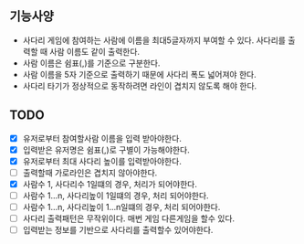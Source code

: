## 기능사양
* 사다리 게임에 참여하는 사람에 이름을 최대5글자까지 부여할 수 있다. 사다리를 출력할 때 사람 이름도 같이 출력한다.
* 사람 이름은 쉼표(,)를 기준으로 구분한다.
* 사람 이름을 5자 기준으로 출력하기 때문에 사다리 폭도 넓어져야 한다.
* 사다리 타기가 정상적으로 동작하려면 라인이 겹치지 않도록 해야 한다.

## TODO
- [x] 유저로부터 참여할사람 이름을 입력 받아야한다.
- [x] 입력받은 유저명은 쉼표(,)로 구별이 가능해야한다.
- [x] 유저로부터 최대 사다리 높이를 입력받아야한다.
- [ ] 출력할때 가로라인은 겹치지 않아야한다.
- [x] 사람수 1, 사다리수 1일떄의 경우, 처리가 되어야한다.
- [ ] 사람수 1...n, 사다리높이 1일떄의 경우, 처리 되어야한다.
- [ ] 사람수 1...n, 사다리높이 1...n일떄의 경우, 처리 되어야한다.
- [ ] 사다리 출력패턴은 무작위이다. 매번 게임 다른게임을 할수 있다.
- [ ] 입력받는 정보를 기반으로 사다리를 출력할수 있어야한다.